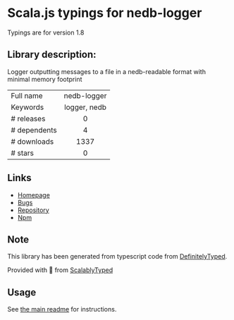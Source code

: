 
# Scala.js typings for nedb-logger

Typings are for version 1.8

## Library description:
Logger outputting messages to a file in a nedb-readable format with minimal memory footprint

|                    |                 |
| ------------------ | :-------------: |
| Full name          | nedb-logger |
| Keywords           | logger, nedb |
| # releases         | 0 |
| # dependents       | 4 |
| # downloads        | 1337 |
| # stars            | 0 |

## Links
- [Homepage](https://github.com/louischatriot/nedb-logger)
- [Bugs](https://github.com/louischatriot/nedb-logger/issues)
- [Repository](https://github.com/louischatriot/nedb-logger)
- [Npm](https://www.npmjs.com/package/nedb-logger)
    


## Note
This library has been generated from typescript code from [DefinitelyTyped](https://definitelytyped.org).

Provided with :purple_heart: from [ScalablyTyped](https://github.com/oyvindberg/ScalablyTyped)

## Usage
See [the main readme](../../readme.md) for instructions.



